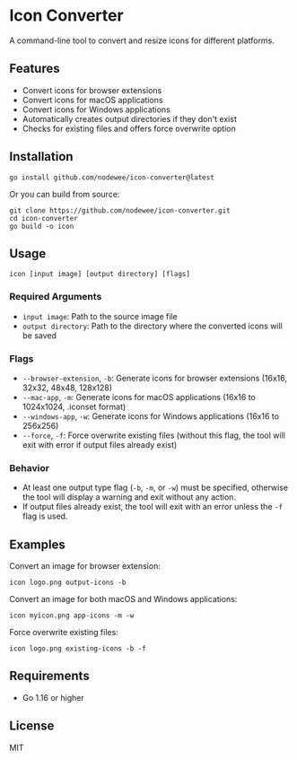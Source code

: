 # Icon Converter

A command-line tool to convert and resize icons for different platforms.

## Features

- Convert icons for browser extensions
- Convert icons for macOS applications 
- Convert icons for Windows applications
- Automatically creates output directories if they don't exist
- Checks for existing files and offers force overwrite option

## Installation

```
go install github.com/nodewee/icon-converter@latest
```

Or you can build from source:

```
git clone https://github.com/nodewee/icon-converter.git
cd icon-converter
go build -o icon
```

## Usage

```
icon [input image] [output directory] [flags]
```

### Required Arguments

- `input image`: Path to the source image file
- `output directory`: Path to the directory where the converted icons will be saved

### Flags

- `--browser-extension`, `-b`: Generate icons for browser extensions (16x16, 32x32, 48x48, 128x128)
- `--mac-app`, `-m`: Generate icons for macOS applications (16x16 to 1024x1024, .iconset format)
- `--windows-app`, `-w`: Generate icons for Windows applications (16x16 to 256x256)
- `--force`, `-f`: Force overwrite existing files (without this flag, the tool will exit with error if output files already exist)

### Behavior

- At least one output type flag (`-b`, `-m`, or `-w`) must be specified, otherwise the tool will display a warning and exit without any action.
- If output files already exist, the tool will exit with an error unless the `-f` flag is used.

## Examples

Convert an image for browser extension:

```
icon logo.png output-icons -b
```

Convert an image for both macOS and Windows applications:

```
icon myicon.png app-icons -m -w
```

Force overwrite existing files:

```
icon logo.png existing-icons -b -f
```

## Requirements

- Go 1.16 or higher

## License

MIT 